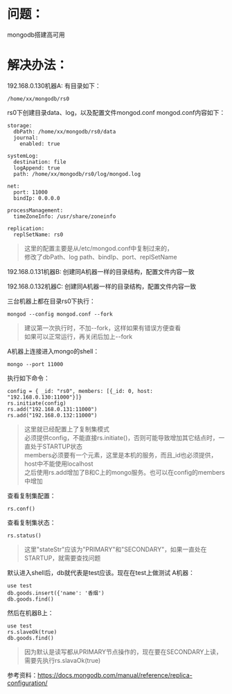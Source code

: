# 问题：
mongodb搭建高可用

# 解决办法：

192.168.0.130机器A:
有目录如下：
```
/home/xx/mongodb/rs0
```
rs0下创建目录data、log，以及配置文件mongod.conf
mongod.conf内容如下：
```
storage:
  dbPath: /home/xx/mongodb/rs0/data
  journal:
    enabled: true
    
systemLog:
  destination: file
  logAppend: true
  path: /home/xx/mongodb/rs0/log/mongod.log

net:
  port: 11000
  bindIp: 0.0.0.0

processManagement:
  timeZoneInfo: /usr/share/zoneinfo

replication:
  replSetName: rs0
```
> 这里的配置主要是从/etc/mongod.conf中复制过来的，  
> 修改了dbPath、log path、bindIp、port、replSetName  

192.168.0.131机器B:
创建同A机器一样的目录结构，配置文件内容一致

192.168.0.132机器C:
创建同A机器一样的目录结构，配置文件内容一致

三台机器上都在目录rs0下执行：
```
mongod --config mongod.conf --fork
```
> 建议第一次执行时，不加--fork，这样如果有错误方便查看  
> 如果可以正常运行，再关闭后加上--fork  

A机器上连接进入mongo的shell：
```
mongo --port 11000
```
执行如下命令：
```
config = { _id: "rs0", members: [{_id: 0, host: "192.168.0.130:11000"}]}
rs.initiate(config)
rs.add("192.168.0.131:11000")
rs.add("192.168.0.132:11000")
```
> 这里就已经配置上了复制集模式   
> 必须提供config，不能直接rs.initiate()，否则可能导致增加其它结点时，一直处于STARTUP状态  
> members必须要有一个元素，这里是本机的服务，而且_id也必须提供，host中不能使用localhost  
> 之后使用rs.add增加了B和C上的mongo服务。也可以在config的members中增加  

查看复制集配置：
```
rs.conf()
```
查看复制集状态：
```
rs.status()
```
> 这里"stateStr"应该为"PRIMARY"和"SECONDARY"，如果一直处在STARTUP，就需要查找问题  

默认进入shell后，db就代表是test应该。现在在test上做测试
A机器：
```
use test
db.goods.insert({'name': '香烟')
db.goods.find()
```
然后在机器B上：
```
use test
rs.slaveOk(true)
db.goods.find()
```
> 因为默认是读写都从PRIMARY节点操作的，现在要在SECONDARY上读，需要先执行rs.slavaOk(true)  

参考资料：https://docs.mongodb.com/manual/reference/replica-configuration/